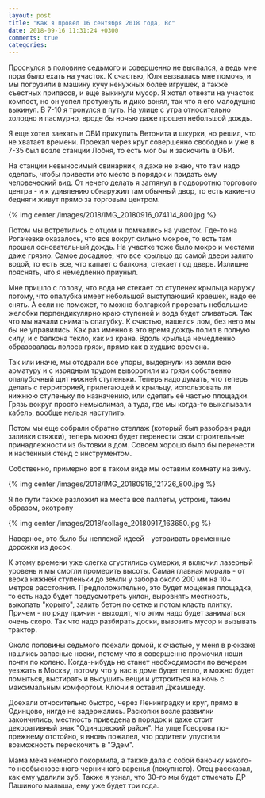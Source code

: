 ```yaml
---
layout: post
title: "Как я провёл 16 сентября 2018 года, Вс"
date: 2018-09-16 11:31:24 +0300
comments: true
categories: 
---
```

Проснулся в половине седьмого и совершенно не выспался, а ведь мне пора было ехать на участок. К счастью, Юля вызвалась мне помочь, и мы погрузили в машину кучу ненужных более игрушек, а также съестных припасов, и еще выкинули мусор. Я хотел отвезти на участок компост, но он успел протухнуть и дико вонял, так что я его малодушно выкинул. В 7-10 я тронулся в путь. На улице с утра относительно холодно и пасмурно, вроде бы ночью даже прошел небольшой дождь.

Я еще хотел заехать в ОБИ прикупить Ветонита и шкурки, но решил, что не хватает времени. Проехал через круг совершенно свободно и уже в 7-35 был возле станции Лобня, то есть мог бы и заскочить в ОБИ.

На станции невыносимый свинарник, я даже не знаю, что там надо сделать, чтобы привести это место в порядок и придать ему человеческий вид. От нечего делать я заглянул в подворотню торгового центра - и к удивлению обнаружил там обычный двор, то есть какие-то бедняги живут прямо за торговым центром.

{% img center /images/2018/IMG_20180916_074114_800.jpg %}

Потом мы встретились с отцом и помчались на участок. Где-то на Рогачевке оказалось, что все вокруг сильно мокрое, то есть там прошел основательный дождь. На участке тоже было мокро и местами даже грязно. Самое досадное, что все крыльцо до самой двери залито водой, то есть все, что капает с балкона, стекает под дверь. Излишне пояснять, что я немедленно приуныл.



Мне пришло с голову, что вода не стекает со ступенек крыльца наружу потому, что опалубка имеет небольшой выступающий краешек, надо ее снять. А если не поможет, то можно болгаркой прорезать небольшие желобки перпендикулярно краю ступеней и вода будет сливаться. Так что мы начали снимать опалубку. К счастью, нашелся лом, без него мы бы не управились. Как раз именно в это время дождь полил в полную силу, и с балкона текло, как из крана. Вдоль крыльца немедленно образовалась полоса грязи, прямо как в худшие времена.

Так или иначе, мы отодрали все упоры, выдернули из земли всю арматуру и с изрядным трудом выворотили из грязи собственно опалубочный щит нижней ступеньки. Теперь надо думать, что теперь делать с территорией, прилегающей к крыльцу, использовать ли нижнюю ступеньку по назначению, или сделать её частью площадки. Грязь вокруг просто немыслимая, а туда, где мы когда-то выкапывали кабель, вообще нельзя наступить. 

Потом мы еще собрали обратно стеллаж (который был разобран ради заливки стяжки), теперь можно будет перенести свои строительные принадлежности из бытовки в дом. Совсем хорошо было бы перенести и настенный стенд с инструментом.

Собственно, примерно вот в таком виде мы оставим комнату на зиму.

{% img center /images/2018/IMG_20180916_121726_800.jpg %}




Я по пути также разложил на места все паллеты, устроив, таким образом, экотропу

{% img center /images/2018/collage_20180917_163650.jpg %}

Наверное, это было бы неплохой идеей - устраивать временные дорожки из досок.

К этому времени уже слегка сгустились сумерки, я включил лазерный уровень и мы смогли промерить высоты. Самая главная мораль - от верха нижней ступеньки до земли у забора около 200 мм на 10+ метров расстояния. Предположительно, это будет мощеная площадка, то есть надо будет предусмотреть уклон, выровнять местность, выкопать "корыто", залить бетон по сетке и потом класть плитку. Причем - по ряду причин - выходит, что этим надо будет заниматься очень скоро. Так что надо разбирать доски, вывозить мусор и вызывать трактор.

Около половины седьмого поехали домой, к счастью, у меня в рюкзаке нашлись запасные носки, потому что я совершенно промочил ноши почти по колено. Когда-нибудь не станет необходимости по вечерам уезжать в Москву, потому что у нас в доме будет тепло, и можно будет помыться, выстирать и высушить вещи и устроиться на ночь с максимальным комфортом. Ключи я оставил Джамшеду.

Доехали относительно быстро, через Ленинградку и круг, прямо в Одинцово, нигде не задержались. Раскопки возле развилки закончились, местность приведена в порядок и даже стоит декоративный знак "Одинцовский район". На улце Говорова по-прежнему отстойно, я вновь пожалел, что родители упустили возможность перескочить в "Эдем".

Мама меня немного покормила, а также дала с собой баночку какого-то необыкновенного черничного варенья (покупного). Отец рассказал, как ему удалили зуб. Также я узнал, что 30-го мы будет отмечать ДР Пашиного малыша, ему уже будет три года.